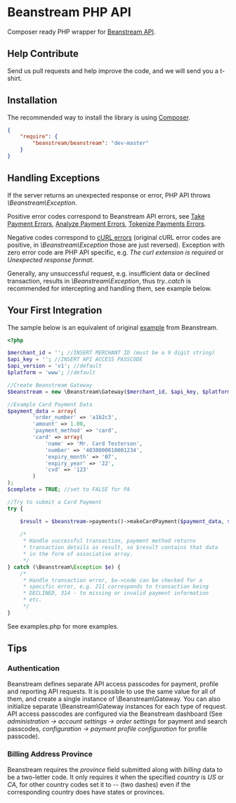 Beanstream PHP API
==================

Composer ready PHP wrapper for [Beanstream API](http://developer.beanstream.com/documentation/).

## Help Contribute
Send us pull requests and help improve the code, and we will send you a t-shirt.

## Installation

The recommended way to install the library is using [Composer](https://getcomposer.org).

```json
{
    "require": {
        "beanstream/beanstream": "dev-master"
    }
}
```

## Handling Exceptions

If the server returns an unexpected response or error, PHP API throws *\Beanstream\Exception*.

Positive error codes correspond to Beanstream API errors, see
[Take Payment Errors](http://developer.beanstream.com/documentation/take-payments/errors/),
[Analyze Payment Errors](http://developer.beanstream.com/documentation/analyze-payments/errors/),
[Tokenize Payments Errors](http://developer.beanstream.com/documentation/tokenize-payments/errors/).

Negative codes correspond to [cURL errors](http://curl.haxx.se/libcurl/c/libcurl-errors.html)
(original cURL error codes are positive, in *\Beanstream\Exception* those are just reversed).
Exception with zero error code are PHP API specific, e.g. *The curl extension is required* or
*Unexpected response format*.

Generally, any unsuccessful request, e.g. insufficient data or declined transaction, results in *\Beanstream\Exception*,
thus *try..catch* is recommended for intercepting and handling them, see example below.

## Your First Integration

The sample below is an equivalent of original [example](http://developer.beanstream.com/documentation/your-first-integration/)
from Beanstream.

```php
<?php

$merchant_id = ''; //INSERT MERCHANT ID (must be a 9 digit string)
$api_key = ''; //INSERT API ACCESS PASSCODE
$api_version = 'v1'; //default
$platform = 'www'; //default

//Create Beanstream Gateway
$beanstream = new \Beanstream\Gateway($merchant_id, $api_key, $platform, $api_version);

//Example Card Payment Data
$payment_data = array(
        'order_number' => 'a1b2c3',
        'amount' => 1.00,
        'payment_method' => 'card',
        'card' => array(
            'name' => 'Mr. Card Testerson',
            'number' => '4030000010001234',
            'expiry_month' => '07',
            'expiry_year' => '22',
            'cvd' => '123'
        )
);
$complete = TRUE; //set to FALSE for PA

//Try to submit a Card Payment
try {

	$result = $beanstream->payments()->makeCardPayment($payment_data, $complete);
    
    /*
     * Handle successful transaction, payment method returns
     * transaction details as result, so $result contains that data
     * in the form of associative array.
     */
} catch (\Beanstream\Exception $e) {
    /*
     * Handle transaction error, $e->code can be checked for a
     * specific error, e.g. 211 corresponds to transaction being
     * DECLINED, 314 - to missing or invalid payment information
     * etc.
     */
}
```

See examples.php for more examples.

## Tips

### Authentication

Beanstream defines separate API access passcodes for payment, profile and reporting API requests. It is possible 
to use the same value for all of them, and create a single instance of \Beanstream\Gateway. You can also 
initialize separate \Beanstream\Gateway instances for each type of request.  API access passcodes are 
configured via the Beanstream dashboard (See *administration -> account settings -> order settings* 
for payment and search passcodes, *configuration -> payment profile configuration* for profile passcode).


### Billing Address Province

Beanstream requires the *province* field submitted along with *billing* data to be a two-letter code. It only requires it when
the specified *country* is *US* or *CA*, for other country codes set it to *--* (two dashes) even if the corresponding country 
does have states or provinces.
